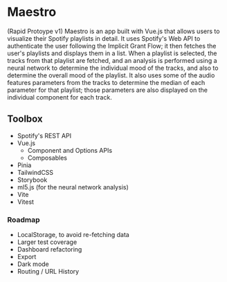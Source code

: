 # Maestro
(Rapid Protoype v1)
Maestro is an app built with Vue.js that allows users to visualize their Spotify playlists in detail. It uses Spotify's Web API to authenticate the user following the Implicit Grant Flow; it then fetches the user's playlists and displays them in a list. When a playlist is selected, the tracks from that playlist are fetched, and an analysis is performed using a neural network to determine the individual mood of the tracks, and also to determine the overall mood of the playlist. It also uses some of the audio features parameters from the tracks to determine the median of each parameter for that playlist; those parameters are also displayed on the individual component for each track.

## Toolbox
* Spotify's REST API
* Vue.js 
	* Component and Options APIs
	* Composables
* Pinia
* TailwindCSS
* Storybook
* ml5.js (for the neural network analysis)
* Vite
* Vitest

### Roadmap
* LocalStorage, to avoid re-fetching data
* Larger test coverage
* Dashboard refactoring
* Export 
* Dark mode
* Routing / URL History
